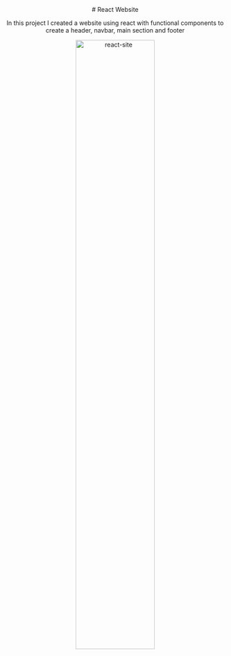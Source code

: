 <div align="center" width="50">
  # React Website

  In this project I created a website using react with functional components to create a header, navbar, main section and footer

  <img src=“https://www.loom.com/share/6c0a22f8ed594775884abc792c8f964a” href="https://www.loom.com/share/6c0a22f8ed594775884abc792c8f964a" alt="react-site"  width="60%"
  />
  
</div>

